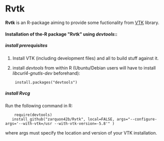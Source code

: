 Rvtk
====
__Rvtk__ is an R-package aiming to provide some fuctionality from [VTK](http://www.vtk.org) library.

#### Installation of the-R package "Rvtk" using *devtools*:: ####

##### install prerequisites #####
1. Install VTK (including development files) and all to build stuff against it.

2. install *devtools* from within R (Ubuntu/Debian users will have to install *libcurl4-gnutls-dev* beforehand):

        install.packages("devtools")


##### install Rvcg #####
Run the following command in R:
        
        require(devtools)
       install_github("zarquon42b/Rvtk", local=FALSE, args="--configure-args='--with-vtk=/usr --with-vtk-version=-5.8'" )

where args must specify the location and version of your VTK installation.
    

